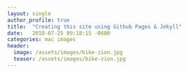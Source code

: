 ```yaml
---
layout: single
author_profile: true
title:  "Creating this site using Github Pages & Jekyll"
date:   2018-07-25 09:18:15 -0600
categories: mac images
header:
  image: /assets/images/bike-zion.jpg
  teaser: /assets/images/bike-zion.jpg
---
```

